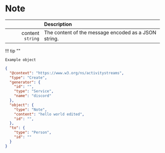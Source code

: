 # Note

|                    | Description                                          |
|-------------------:|:-----------------------------------------------------|
| content ``string`` | The content of the message encoded as a JSON string. |

!!! tip ""

    Example object

```json
{
  "@context": "https://www.w3.org/ns/activitystreams",
  "type": "Create",
  "generator": {
    "id": "",
    "type": "Service",
    "name": "discord"
  },
  "object": {
    "type": "Note",
    "content": "hello world edited",
    "id": "",
  },
  "to": {
    "type": "Person",
    "id": ""
  }
}
```
